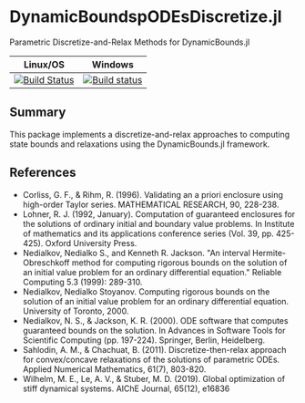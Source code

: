 # DynamicBoundspODEsDiscretize.jl
Parametric Discretize-and-Relax Methods for DynamicBounds.jl

| **Linux/OS**                                                                     | **Windows**                                             |                       
|:--------------------------------------------------------------------------------:|:-------------------------------------------------------:|
| [![Build Status](https://travis-ci.org/PSORLab/DynamicBoundspODEsDiscretize.jl.svg?branch=master)](https://travis-ci.org/PSORLab/DynamicBoundspODEsDiscretize.jl) | [![Build status](https://ci.appveyor.com/api/projects/status/ewhcnsx67svk6wa0?svg=true)](https://ci.appveyor.com/project/mewilhel/dynamicboundsdiscretize-jl) |

## Summary
This package implements a discretize-and-relax approaches to
computing state bounds and relaxations using the DynamicBounds.jl framework.

## References
- Corliss, G. F., & Rihm, R. (1996). Validating an a priori enclosure using high-order Taylor series. MATHEMATICAL RESEARCH, 90, 228-238.
- Lohner, R. J. (1992, January). Computation of guaranteed enclosures for the solutions of ordinary initial and boundary value problems. In Institute of mathematics and its applications conference series (Vol. 39, pp. 425-425). Oxford University Press.
- Nedialkov, Nedialko S., and Kenneth R. Jackson. "An interval Hermite-Obreschkoff method for computing rigorous bounds on the solution of an initial value problem for an ordinary differential equation." Reliable Computing 5.3 (1999): 289-310.
- Nedialkov, Nedialko Stoyanov. Computing rigorous bounds on the solution of an initial value problem for an ordinary differential equation. University of Toronto, 2000.
- Nedialkov, N. S., & Jackson, K. R. (2000). ODE software that computes guaranteed bounds on the solution. In Advances in Software Tools for Scientific Computing (pp. 197-224). Springer, Berlin, Heidelberg.
- Sahlodin, A. M., & Chachuat, B. (2011). Discretize-then-relax approach for convex/concave relaxations of the solutions of parametric ODEs. Applied Numerical Mathematics, 61(7), 803-820.
- Wilhelm, M. E., Le, A. V., & Stuber, M. D. (2019). Global optimization of stiff dynamical systems. AIChE Journal, 65(12), e16836
